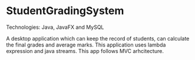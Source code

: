 # StudentGradingSystem
Technologies: Java, JavaFX and MySQL

A desktop application which can keep the record of students, can calculate the final grades and average marks. This application uses lambda 
expression and java streams. This app follows MVC arhcitecture.

